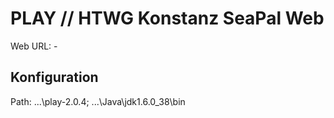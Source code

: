 PLAY // HTWG Konstanz SeaPal Web
==================

Web URL: -

Konfiguration
------------------

Path: 
...\play-2.0.4;
...\Java\jdk1.6.0_38\bin

